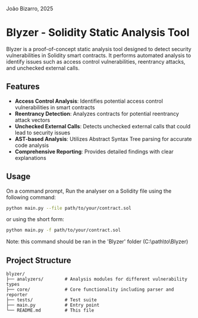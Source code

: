 João Bizarro, 2025

# Blyzer - Solidity Static Analysis Tool

Blyzer is a proof-of-concept static analysis tool designed to detect security vulnerabilities in Solidity smart contracts. It performs automated analysis to identify issues such as access control vulnerabilities, reentrancy attacks, and unchecked external calls.

## Features

- **Access Control Analysis**: Identifies potential access control vulnerabilities in smart contracts
- **Reentrancy Detection**: Analyzes contracts for potential reentrancy attack vectors
- **Unchecked External Calls**: Detects unchecked external calls that could lead to security issues
- **AST-based Analysis**: Utilizes Abstract Syntax Tree parsing for accurate code analysis
- **Comprehensive Reporting**: Provides detailed findings with clear explanations

## Usage

On a command prompt, Run the analyser on a Solidity file using the following command:

```bash
python main.py --file path/to/your/contract.sol
```

or using the short form:

```bash
python main.py -f path/to/your/contract.sol
```
Note: this command should be ran in the 'Blyzer' folder (C:\path\to\Blyzer)

## Project Structure

```
blyzer/
├── analyzers/        # Analysis modules for different vulnerability types
├── core/             # Core functionality including parser and reporter
├── tests/            # Test suite
├── main.py           # Entry point
└── README.md         # This file
```

